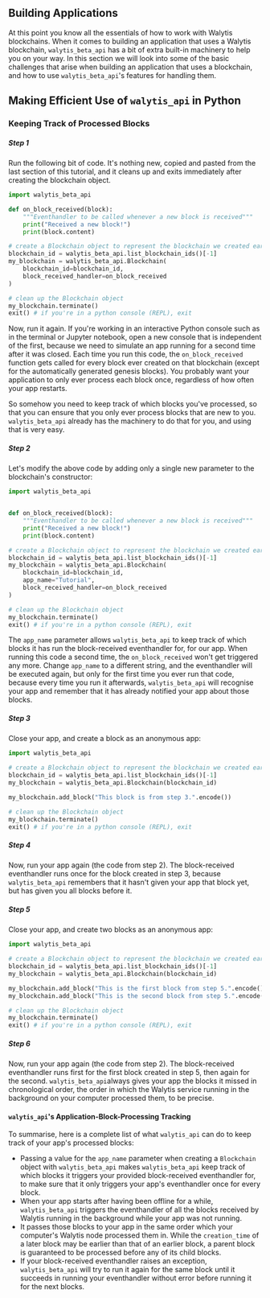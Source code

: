 ## Building Applications

At this point you know all the essentials of how to work with Walytis blockchains.
When it comes to building an application that uses a Walytis blockchain, `walytis_beta_api` has a bit of extra built-in machinery to help you on your way.
In this section we will look into some of the basic challenges that arise when building an application that uses a blockchain, and how to use `walytis_beta_api`'s features for handling them.

## Making Efficient Use of `walytis_api` in Python

### Keeping Track of Processed Blocks

##### Step 1

Run the following bit of code.
It's nothing new, copied and pasted from the last section of this tutorial, and it cleans up and exits immediately after creating the blockchain object.
```python
import walytis_beta_api

def on_block_received(block):
	"""Eventhandler to be called whenever a new block is received"""
	print("Received a new block!")
	print(block.content)

# create a Blockchain object to represent the blockchain we created earlier
blockchain_id = walytis_beta_api.list_blockchain_ids()[-1]
my_blockchain = walytis_beta_api.Blockchain(
	blockchain_id=blockchain_id,
	block_received_handler=on_block_received
)

# clean up the Blockchain object
my_blockchain.terminate()
exit() # if you're in a python console (REPL), exit
```

Now, run it again.
If you're working in an interactive Python console such as in the terminal or Jupyter notebook, open a new console that is independent of the first, because we need to simulate an app running for a second time after it was closed.
Each time you run this code, the `on_block_received` function gets called for every block ever created on that blockchain (except for the automatically generated genesis blocks).
You probably want your application to only ever process each block once, regardless of how often your app restarts.

So somehow you need to keep track of which blocks you've processed, so that you can ensure that you only ever process blocks that are new to you.
`walytis_beta_api` already has the machinery to do that for you, and using that is very easy.

##### Step 2

Let's modify the above code by adding only a single new parameter to the blockchain's constructor:
```python
import walytis_beta_api


def on_block_received(block):
	"""Eventhandler to be called whenever a new block is received"""
	print("Received a new block!")
	print(block.content)

# create a Blockchain object to represent the blockchain we created earlier
blockchain_id = walytis_beta_api.list_blockchain_ids()[-1]
my_blockchain = walytis_beta_api.Blockchain(
	blockchain_id=blockchain_id,
	app_name="Tutorial",
	block_received_handler=on_block_received
)

# clean up the Blockchain object
my_blockchain.terminate()
exit() # if you're in a python console (REPL), exit
```
  
  The `app_name` parameter allows `walytis_beta_api` to keep track of which blocks it has run the block-received eventhandler for, for our app.
  When running this code a second time, the `on_block_received` won't get triggered any more.
  Change `app_name` to a different string, and the eventhandler will be executed again, but only for the first time you ever run that code, because every time you run it afterwards, `walytis_beta_api` will recognise your app and remember that it has already notified your app about those blocks.

##### Step 3

Close your app, and create a block as an anonymous app:
```python
import walytis_beta_api

# create a Blockchain object to represent the blockchain we created earlier
blockchain_id = walytis_beta_api.list_blockchain_ids()[-1]
my_blockchain = walytis_beta_api.Blockchain(blockchain_id)

my_blockchain.add_block("This block is from step 3.".encode())

# clean up the Blockchain object
my_blockchain.terminate()
exit() # if you're in a python console (REPL), exit
```
##### Step 4

Now, run your app again (the code from step 2).
The block-received eventhandler runs once for the block created in step 3, because `walytis_beta_api` remembers that it hasn't given your app that block yet, but has given you all blocks before it.

##### Step 5

Close your app, and create two blocks as an anonymous app:
```python
import walytis_beta_api

# create a Blockchain object to represent the blockchain we created earlier
blockchain_id = walytis_beta_api.list_blockchain_ids()[-1]
my_blockchain = walytis_beta_api.Blockchain(blockchain_id)

my_blockchain.add_block("This is the first block from step 5.".encode())
my_blockchain.add_block("This is the second block from step 5.".encode())

# clean up the Blockchain object
my_blockchain.terminate()
exit() # if you're in a python console (REPL), exit
```

##### Step 6

Now, run your app again (the code from step 2).
The block-received eventhandler runs first for the first block created in step 5, then again for the second.
`walytis_beta_api`always gives your app the blocks it missed in chronological order, the order in which the Walytis service running in the background on your computer processed them, to be precise.

#### `walytis_api`'s Application-Block-Processing Tracking

To summarise, here is a complete list of what `walytis_api` can do to keep track of your app's processed blocks:
- Passing a value for the `app_name` parameter when creating a `Blockchain` object with `walytis_beta_api` makes `walytis_beta_api` keep track of which blocks it triggers your provided block-received eventhandler for, to make sure that it only triggers your app's eventhandler once for every block.
- When your app starts after having been offline for a while, `walytis_beta_api` triggers the eventhandler of all the blocks received by Walytis running in the background while your app was not running.
- It passes those blocks to your app in the same order which your computer's Walytis node processed them in. While the `creation_time` of a later block may be earlier than that of an earlier block, a parent block is guaranteed to be processed before any of its child blocks.
- If your block-received eventhandler raises an exception, `walytis_beta_api` will try to run it again for the same block until it succeeds in running your eventhandler without error before running it for the next blocks.
